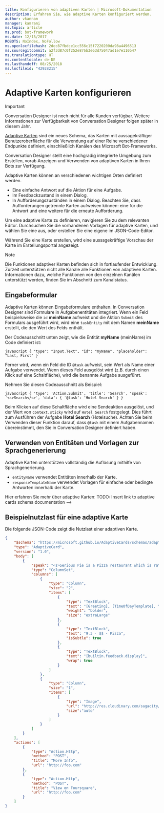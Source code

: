 ```yaml
---
title: Konfigurieren von adaptiven Karten | Microsoft-Dokumentation
description: Erfahren Sie, wie adaptive Karten konfiguriert werden.
author: vkannan
manager: kamrani
ms.topic: article
ms.prod: bot-framework
ms.date: 12/13/2017
ROBOTS: NoIndex, NoFollow
ms.openlocfilehash: 2dec87fbdce1cc556c15f7220200da98a4496513
ms.sourcegitcommit: a2f3d87c0f252e876b3e63d75047ad1e7e110b47
ms.translationtype: HT
ms.contentlocale: de-DE
ms.lasthandoff: 08/25/2018
ms.locfileid: "42928215"
---
```

# <a name="configure-adaptive-cards"></a>Adaptive Karten konfigurieren
> [!IMPORTANT]
> Conversation Designer ist noch nicht für alle Kunden verfügbar. Weitere Informationen zur Verfügbarkeit von Conversation Designer folgen später in diesem Jahr.

<a href="http://adaptivecards.io" target="_blank">Adaptive Karten</a> sind ein neues Schema, das Karten mit aussagekräftiger Benutzeroberfläche für die Verwendung auf einer Reihe verschiedener Endpunkte definiert, einschließlich Kanälen des Microsoft Bot-Frameworks. 

Conversation Designer stellt eine hochgradig integrierte Umgebung zum Erstellen, vorab Anzeigen und Verwenden von adaptiven Karten in Ihren Bots zur Verfügung. 

Adaptive Karten können an verschiedenen wichtigen Orten definiert werden.

- Eine einfache Antwort auf die Aktion für eine Aufgabe.
- Im Feedbackzustand in einem Dialog.
- In Aufforderungszuständen in einem Dialog. Beachten Sie, dass Aufforderungen getrennte Karten aufweisen können: eine für die Antwort und eine weitere für die erneute Aufforderung.

Um eine adaptive Karte zu definieren, navigieren Sie zu dem relevanten Editor. Durchsuchen Sie die vorhandenen Vorlagen für adaptive Karten, und wählen Sie eine aus, oder erstellen Sie eine eigene im JSON-Code-Editor. 

Während Sie eine Karte erstellen, wird eine aussagekräftige Vorschau der Karte im Erstellungsportal angezeigt.

> [!NOTE]
> Die Funktionen adaptiver Karten befinden sich in fortlaufender Entwicklung. Zurzeit unterstützen nicht alle Kanäle alle Funktionen von adaptiven Karten. Informationen dazu, welche Funktionen von den einzelnen Kanälen unterstützt werden, finden Sie im Abschnitt zum Kanalstatus.

## <a name="input-form"></a>Eingabeformular

Adaptive Karten können Eingabeformulare enthalten. In Conversation Designer sind Formulare in Aufgabenentitäten integriert. Wenn ein Feld beispielsweise die `id` **meinName** aufweist und die Aktion `Submit` des Formulars ausgeführt wird, wird eine `taskEntity` mit dem Namen **meinName** erstellt, die den Wert des Felds enthält. 

Der Codeausschnitt unten zeigt, wie die Entität **myName** (meinName) im Code definiert ist:

``javascript
{
   "type": "Input.Text",
   "id": "myName",
   "placeholder": "Last, First"
}
``

Ferner wird, wenn ein Feld die ID `@task` aufweist, sein Wert als Name einer Aufgabe verwendet. Wenn dieses Feld ausgelöst wird (z.B. durch einen Klick auf eine Schaltfläche), wird die benannte Aufgabe ausgeführt. 

Nehmen Sie diesen Codeausschnitt als Beispiel:

``javascript
{
  'type': 'Action.Submit',
  'title': 'Search',
  'speak': '<s>Search</s>',
  'data': {
    '@task': 'Hotel Search'
  }
}
``

Beim Klicken auf diese Schaltfläche wird eine Sendeaktion ausgelöst, und der Wert von `context.sticky` wird auf `Hotel Search` festgelegt. Dies führt zum Ausführen der Aufgabe **Hotel Search** (Hotelsuche). Achten Sie beim Verwenden dieser Funktion darauf, dass `@task` mit einem Aufgabennamen übereinstimmt, den Sie in Conversation Designer definiert haben.

## <a name="use-entities-and-language-generation-templates"></a>Verwenden von Entitäten und Vorlagen zur Sprachgenerierung
Adaptive Karten unterstützen vollständig die Auflösung mithilfe von Sprachgenerierung.

* `entityName` verwendet Entitäten innerhalb der Karte.
* `responseTemplateName` verwendet Vorlagen für einfache oder bedingte Antworten innerhalb der Karte.

Hier erfahren Sie mehr über adaptive Karten: TODO: Insert link to adaptive cards schema documentation -->

## <a name="sample-adaptive-card-payload"></a>Beispielnutzlast für eine adaptive Karte

Die folgende JSON-Code zeigt die Nutzlast einer adaptiven Karte.

```json
{
    "$schema": "https://microsoft.github.io/AdaptiveCards/schemas/adaptive-card.json",
    "type": "AdaptiveCard",
    "version": "1.0",
    "body": [
        {
            "speak": "<s>Serious Pie is a Pizza restaurant which is rated 9.3 by customers.</s>",
            "type": "ColumnSet",
            "columns": [
                {
                    "type": "Column",
                    "size": "2",
                    "items": [
                        {
                            "type": "TextBlock",
                            "text": "[Greeting], [TimeOfDayTemplate], You can eat in {location}",
                            "weight": "bolder",
                            "size": "extraLarge"
                        },
                        {
                            "type": "TextBlock",
                            "text": "9.3 · $$ · Pizza",
                            "isSubtle": true
                        },
                        {
                            "type": "TextBlock",
                            "text": "[builtin.feedback.display]",
                            "wrap": true
                        }
                    ]
                },
                {
                    "type": "Column",
                    "size": "1",
                    "items": [
                        {
                            "type": "Image",
                            "url": "http://res.cloudinary.com/sagacity/image/upload/c_crop,h_670,w_635,x_0,y_0/c_scale,w_640/v1397425743/Untitled-4_lviznp.jpg",
                            "size":"auto"
                        }
                    ]
                }
            ]
        }
    ],
    "actions": [
        {
            "type": "Action.Http",
            "method": "POST",
            "title": "More Info",
            "url": "http://foo.com"
        },
        {
            "type": "Action.Http",
            "method": "POST",
            "title": "View on Foursquare",
            "url": "http://foo.com"
        }
    ]
}
```

